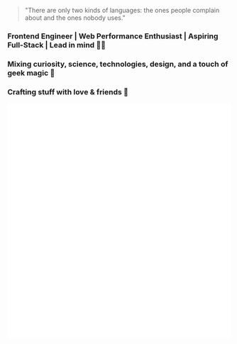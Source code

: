 > "There are only two kinds of languages: the ones people complain about and the ones nobody uses."

### Frontend Engineer | Web Performance Enthusiast | Aspiring Full-Stack | Lead in mind 🧘‍♂️

### Mixing curiosity, science, technologies, design, and a touch of geek magic 🎲

### Crafting stuff with love & friends 🤝

![Metrics](https://github.com/tua-Mascot/tua-Mascot/blob/main/github-metrics.svg)
